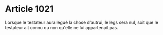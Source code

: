 # Article 1021

Lorsque le testateur aura légué la chose d'autrui, le legs sera nul, soit que le testateur ait connu ou non qu'elle ne lui appartenait pas.
